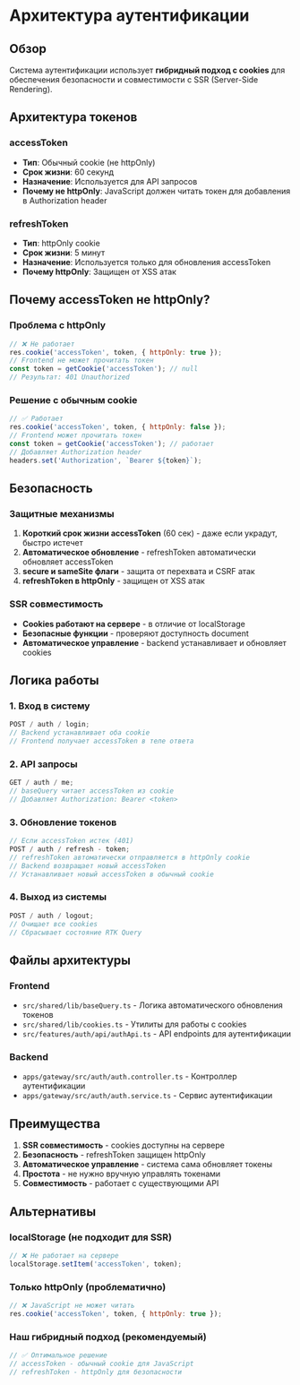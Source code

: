 # Архитектура аутентификации

## Обзор

Система аутентификации использует **гибридный подход с cookies** для обеспечения
безопасности и совместимости с SSR (Server-Side Rendering).

## Архитектура токенов

### accessToken

- **Тип**: Обычный cookie (не httpOnly)
- **Срок жизни**: 60 секунд
- **Назначение**: Используется для API запросов
- **Почему не httpOnly**: JavaScript должен читать токен для добавления в Authorization header

### refreshToken

- **Тип**: httpOnly cookie
- **Срок жизни**: 5 минут
- **Назначение**: Используется только для обновления accessToken
- **Почему httpOnly**: Защищен от XSS атак

## Почему accessToken не httpOnly?

### Проблема с httpOnly

```javascript
// ❌ Не работает
res.cookie('accessToken', token, { httpOnly: true });
// Frontend не может прочитать токен
const token = getCookie('accessToken'); // null
// Результат: 401 Unauthorized
```

### Решение с обычным cookie

```javascript
// ✅ Работает
res.cookie('accessToken', token, { httpOnly: false });
// Frontend может прочитать токен
const token = getCookie('accessToken'); // работает
// Добавляет Authorization header
headers.set('Authorization', `Bearer ${token}`);
```

## Безопасность

### Защитные механизмы

1. **Короткий срок жизни accessToken** (60 сек) - даже если украдут, быстро истечет
2. **Автоматическое обновление** - refreshToken автоматически обновляет accessToken
3. **secure и sameSite флаги** - защита от перехвата и CSRF атак
4. **refreshToken в httpOnly** - защищен от XSS атак

### SSR совместимость

- **Cookies работают на сервере** - в отличие от localStorage
- **Безопасные функции** - проверяют доступность document
- **Автоматическое управление** - backend устанавливает и обновляет cookies

## Логика работы

### 1. Вход в систему

```javascript
POST / auth / login;
// Backend устанавливает оба cookie
// Frontend получает accessToken в теле ответа
```

### 2. API запросы

```javascript
GET / auth / me;
// baseQuery читает accessToken из cookie
// Добавляет Authorization: Bearer <token>
```

### 3. Обновление токенов

```javascript
// Если accessToken истек (401)
POST / auth / refresh - token;
// refreshToken автоматически отправляется в httpOnly cookie
// Backend возвращает новый accessToken
// Устанавливает новый accessToken в обычный cookie
```

### 4. Выход из системы

```javascript
POST / auth / logout;
// Очищает все cookies
// Сбрасывает состояние RTK Query
```

## Файлы архитектуры

### Frontend

- `src/shared/lib/baseQuery.ts` - Логика автоматического обновления токенов
- `src/shared/lib/cookies.ts` - Утилиты для работы с cookies
- `src/features/auth/api/authApi.ts` - API endpoints для аутентификации

### Backend

- `apps/gateway/src/auth/auth.controller.ts` - Контроллер аутентификации
- `apps/gateway/src/auth/auth.service.ts` - Сервис аутентификации

## Преимущества

1. **SSR совместимость** - cookies доступны на сервере
2. **Безопасность** - refreshToken защищен httpOnly
3. **Автоматическое управление** - система сама обновляет токены
4. **Простота** - не нужно вручную управлять токенами
5. **Совместимость** - работает с существующими API

## Альтернативы

### localStorage (не подходит для SSR)

```javascript
// ❌ Не работает на сервере
localStorage.setItem('accessToken', token);
```

### Только httpOnly (проблематично)

```javascript
// ❌ JavaScript не может читать
res.cookie('accessToken', token, { httpOnly: true });
```

### Наш гибридный подход (рекомендуемый)

```javascript
// ✅ Оптимальное решение
// accessToken - обычный cookie для JavaScript
// refreshToken - httpOnly для безопасности
```
